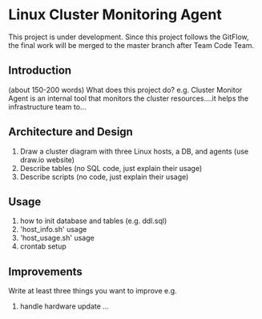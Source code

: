 # Linux Cluster Monitoring Agent
This project is under development. Since this project follows the GitFlow, the final work will be merged to the master branch after Team Code Team.
## Introduction
(about 150-200 words)
What does this project do? e.g. Cluster Monitor Agent is an internal tool that monitors the cluster resources....it helps the infrastructure team to...

## Architecture and Design
1) Draw a cluster diagram with three Linux hosts, a DB, and agents (use draw.io website)
2) Describe tables (no SQL code, just explain their usage)
3) Describe scripts (no code, just explain their usage)

## Usage
1) how to init database and tables (e.g. ddl.sql)
2) 'host_info.sh' usage
3) 'host_usage.sh' usage
4) crontab setup

## Improvements 
Write at least three things you want to improve 
e.g. 
1) handle hardware update 
...
